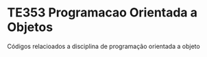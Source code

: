 # TE353 Programacao Orientada a Objetos
 Códigos relacioados a disciplina de programação orientada a objeto
